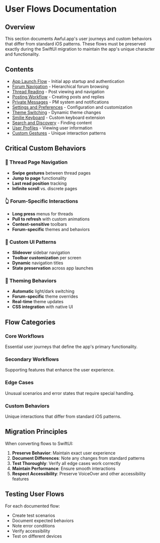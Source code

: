 # User Flows Documentation

## Overview

This section documents Awful.app's user journeys and custom behaviors that differ from standard iOS patterns. These flows must be preserved exactly during the SwiftUI migration to maintain the app's unique character and functionality.

## Contents

- [App Launch Flow](./app-launch-flow.md) - Initial app startup and authentication
- [Forum Navigation](./forum-navigation.md) - Hierarchical forum browsing
- [Thread Reading](./thread-reading.md) - Post viewing and navigation
- [Posting Workflow](./posting-workflow.md) - Creating posts and replies
- [Private Messages](./private-messages.md) - PM system and notifications
- [Settings and Preferences](./settings-flow.md) - Configuration and customization
- [Theme Switching](./theme-switching.md) - Dynamic theme changes
- [Smilie Keyboard](./smilie-keyboard.md) - Custom keyboard extension
- [Search and Discovery](./search-discovery.md) - Finding content
- [User Profiles](./user-profiles.md) - Viewing user information
- [Custom Gestures](./custom-gestures.md) - Unique interaction patterns

## Critical Custom Behaviors

### 🔄 Thread Page Navigation
- **Swipe gestures** between thread pages
- **Jump to page** functionality
- **Last read position** tracking
- **Infinite scroll** vs. discrete pages

### 👆 Forum-Specific Interactions
- **Long press** menus for threads
- **Pull to refresh** with custom animations
- **Context-sensitive** toolbars
- **Forum-specific** themes and behaviors

### 📱 Custom UI Patterns
- **Slideover** sidebar navigation
- **Toolbar customization** per screen
- **Dynamic** navigation titles
- **State preservation** across app launches

### 🎨 Theming Behaviors
- **Automatic** light/dark switching
- **Forum-specific** theme overrides
- **Real-time** theme updates
- **CSS integration** with native UI

## Flow Categories

### Core Workflows
Essential user journeys that define the app's primary functionality.

### Secondary Workflows
Supporting features that enhance the user experience.

### Edge Cases
Unusual scenarios and error states that require special handling.

### Custom Behaviors
Unique interactions that differ from standard iOS patterns.

## Migration Principles

When converting flows to SwiftUI:

1. **Preserve Behavior**: Maintain exact user experience
2. **Document Differences**: Note any changes from standard patterns
3. **Test Thoroughly**: Verify all edge cases work correctly
4. **Maintain Performance**: Ensure smooth interactions
5. **Respect Accessibility**: Preserve VoiceOver and other accessibility features

## Testing User Flows

For each documented flow:
- Create test scenarios
- Document expected behaviors
- Note error conditions
- Verify accessibility
- Test on different devices
